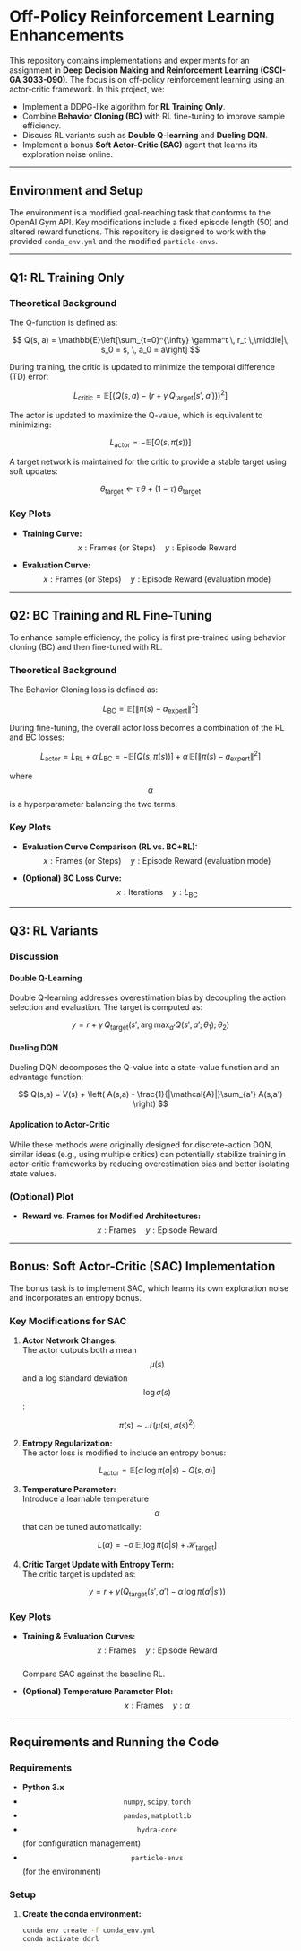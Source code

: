 # Off-Policy Reinforcement Learning Enhancements

This repository contains implementations and experiments for an assignment in **Deep Decision Making and Reinforcement Learning (CSCI-GA 3033-090)**. The focus is on off-policy reinforcement learning using an actor-critic framework. In this project, we:

- Implement a DDPG-like algorithm for **RL Training Only**.
- Combine **Behavior Cloning (BC)** with RL fine-tuning to improve sample efficiency.
- Discuss RL variants such as **Double Q-learning** and **Dueling DQN**.
- Implement a bonus **Soft Actor-Critic (SAC)** agent that learns its exploration noise online.

---

## Environment and Setup

The environment is a modified goal-reaching task that conforms to the OpenAI Gym API. Key modifications include a fixed episode length (50) and altered reward functions. This repository is designed to work with the provided `conda_env.yml` and the modified `particle-envs`.

---

## Q1: RL Training Only

### Theoretical Background

The Q-function is defined as:

$$
Q(s, a) = \mathbb{E}\left[\sum_{t=0}^{\infty} \gamma^t \, r_t \,\middle|\, s_0 = s, \, a_0 = a\right]
$$

During training, the critic is updated to minimize the temporal difference (TD) error:

$$
L_{\text{critic}} = \mathbb{E}\left[\left(Q(s,a) - \Big(r + \gamma\, Q_{\text{target}}(s',a')\Big)\right)^2\right]
$$

The actor is updated to maximize the Q-value, which is equivalent to minimizing:

$$
L_{\text{actor}} = -\mathbb{E}\left[Q\big(s,\pi(s)\big)\right]
$$

A target network is maintained for the critic to provide a stable target using soft updates:

$$
\theta_{\text{target}} \leftarrow \tau\, \theta + (1-\tau)\, \theta_{\text{target}}
$$

### Key Plots

- **Training Curve:**  
  $$ x: \text{Frames (or Steps)} \quad y: \text{Episode Reward} $$

- **Evaluation Curve:**  
  $$ x: \text{Frames (or Steps)} \quad y: \text{Episode Reward (evaluation mode)} $$

---

## Q2: BC Training and RL Fine-Tuning

To enhance sample efficiency, the policy is first pre-trained using behavior cloning (BC) and then fine-tuned with RL.

### Theoretical Background

The Behavior Cloning loss is defined as:

$$
L_{\text{BC}} = \mathbb{E}\left[\|\pi(s) - a_{\text{expert}}\|^2\right]
$$

During fine-tuning, the overall actor loss becomes a combination of the RL and BC losses:

$$
L_{\text{actor}} = L_{\text{RL}} + \alpha\, L_{\text{BC}} = -\mathbb{E}\left[Q\big(s,\pi(s)\big)\right] + \alpha\, \mathbb{E}\left[\|\pi(s) - a_{\text{expert}}\|^2\right]
$$

where $$ \alpha $$ is a hyperparameter balancing the two terms.

### Key Plots

- **Evaluation Curve Comparison (RL vs. BC+RL):**  
  $$ x: \text{Frames (or Steps)} \quad y: \text{Episode Reward (evaluation mode)} $$

- **(Optional) BC Loss Curve:**  
  $$ x: \text{Iterations} \quad y: L_{\text{BC}} $$

---

## Q3: RL Variants

### Discussion

#### Double Q-Learning

Double Q-learning addresses overestimation bias by decoupling the action selection and evaluation. The target is computed as:

$$
y = r + \gamma\, Q_{\text{target}}\Big(s',\, \arg\max_{a'} Q(s',a';\theta_1);\theta_2\Big)
$$

#### Dueling DQN

Dueling DQN decomposes the Q-value into a state-value function and an advantage function:

$$
Q(s,a) = V(s) + \left( A(s,a) - \frac{1}{|\mathcal{A}|}\sum_{a'} A(s,a') \right)
$$

#### Application to Actor-Critic

While these methods were originally designed for discrete-action DQN, similar ideas (e.g., using multiple critics) can potentially stabilize training in actor-critic frameworks by reducing overestimation bias and better isolating state values.

### (Optional) Plot

- **Reward vs. Frames for Modified Architectures:**  
  $$ x: \text{Frames} \quad y: \text{Episode Reward} $$

---

## Bonus: Soft Actor-Critic (SAC) Implementation

The bonus task is to implement SAC, which learns its own exploration noise and incorporates an entropy bonus.

### Key Modifications for SAC

1. **Actor Network Changes:**  
   The actor outputs both a mean $$ \mu(s) $$ and a log standard deviation $$ \log \sigma(s) $$:

   $$
   \pi(s) \sim \mathcal{N}\big(\mu(s),\, \sigma(s)^2\big)
   $$

2. **Entropy Regularization:**  
   The actor loss is modified to include an entropy bonus:

   $$
   L_{\text{actor}} = \mathbb{E}\left[\alpha\, \log \pi(a|s) - Q(s,a)\right]
   $$

3. **Temperature Parameter:**  
   Introduce a learnable temperature $$ \alpha $$ that can be tuned automatically:

   $$
   L(\alpha) = -\alpha\, \mathbb{E}\left[\log \pi(a|s) + \mathcal{H}_{\text{target}}\right]
   $$

4. **Critic Target Update with Entropy Term:**  
   The critic target is updated as:

   $$
   y = r + \gamma \left( Q_{\text{target}}(s',a') - \alpha\, \log \pi(a'|s') \right)
   $$

### Key Plots

- **Training & Evaluation Curves:**  
  $$ x: \text{Frames} \quad y: \text{Episode Reward} $$  
  Compare SAC against the baseline RL.
  
- **(Optional) Temperature Parameter Plot:**  
  $$ x: \text{Frames} \quad y: \alpha $$

---

## Requirements and Running the Code

### Requirements
- **Python 3.x**
- $$ \texttt{numpy}, \texttt{scipy}, \texttt{torch} $$
- $$ \texttt{pandas}, \texttt{matplotlib} $$
- $$ \texttt{hydra-core} $$ (for configuration management)
- $$ \texttt{particle-envs} $$ (for the environment)

### Setup

1. **Create the conda environment:**
   ```bash
   conda env create -f conda_env.yml
   conda activate ddrl
